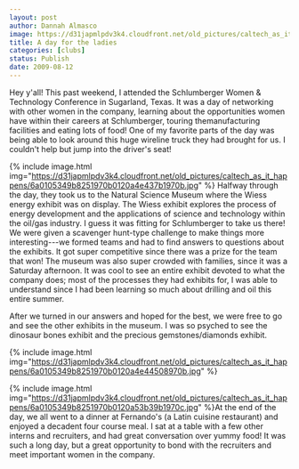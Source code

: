 ```yaml
---
layout: post
author: Dannah Almasco
image: https://d31japmlpdv3k4.cloudfront.net/old_pictures/caltech_as_it_happens/6a0105349b8251970b0120a4e435a6970b.jpg
title: A day for the ladies
categories: [clubs]
status: Publish
date: 2009-08-12
---
```


Hey y'all!
This past weekend, I attended the Schlumberger Women &amp; Technology Conference in Sugarland, Texas. It was a day of networking with other women in the company, learning about the opportunities women have within their careers at Schlumberger, touring themanufacturing facilities and eating lots of food!
One of my favorite parts of the day was being able to look around this huge wireline truck they had brought for us. I couldn't help but jump into the driver's seat!

{% include image.html img="https://d31japmlpdv3k4.cloudfront.net/old_pictures/caltech_as_it_happens/6a0105349b8251970b0120a4e437b1970b.jpg" %}
Halfway through the day, they took us to the Natural Science Museum where the Wiess energy exhibit was on display. The Wiess exhibit explores the process of energy development and the applications of science and technology within the oil/gas industry. I guess it was fitting for Schlumberger to take us there! We were given a scavenger hunt-type challenge to make things more interesting---we formed teams and had to find answers to questions about the exhibits. It got super competitive since there was a prize for the team that won! The museum was also super crowded with families, since it was a Saturday afternoon. It was cool to see an entire exhibit devoted to what the company does; most of the processes they had exhibits for, I was able to understand since I had been learning so much about drilling and oil this entire summer.

After we turned in our answers and hoped for the best, we were free to go and see the other exhibits in the museum. I was so psyched to see the dinosaur bones exhibit and the precious gemstones/diamonds exhibit.


{% include image.html img="https://d31japmlpdv3k4.cloudfront.net/old_pictures/caltech_as_it_happens/6a0105349b8251970b0120a4e44508970b.jpg" %}

{% include image.html img="https://d31japmlpdv3k4.cloudfront.net/old_pictures/caltech_as_it_happens/6a0105349b8251970b0120a53b39b1970c.jpg" %}At the end of the day, we all went to a dinner at Fernando's (a Latin cuisine restaurant) and enjoyed a decadent four course meal. I sat at a table with a few other interns and recruiters, and had great conversation over yummy food! It was such a long day, but a great opportunity to bond with the recruiters and meet important women in the company. 
